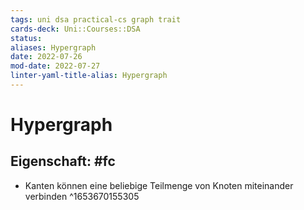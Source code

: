 ```yaml
---
tags: uni dsa practical-cs graph trait 
cards-deck: Uni::Courses::DSA
status: 
aliases: Hypergraph
date: 2022-07-26
mod-date: 2022-07-27
linter-yaml-title-alias: Hypergraph
---
```


# Hypergraph

## Eigenschaft: #fc
- Kanten können eine beliebige Teilmenge von Knoten miteinander verbinden
^1653670155305
